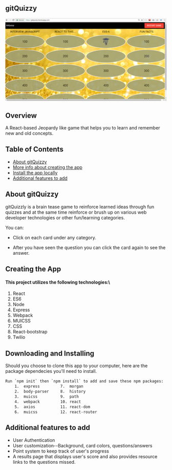 ## gitQuizzy

![alt text](./public/assets/img/gitquizzy.png) 

## Overview
  
  A React-based Jeopardy like game that helps you to learn and remember new and old concepts.


## Table of Contents

- [About gitQuizzy](#about-gitquizzy)
- [More info about creating the app](#creating-the-app)
- [Install the app locally](#downloading-and-installing)
- [Additional features to add](#additional-features-to-add)



##  About gitQuizzy

gitQuizzly is a brain tease game to reinforce learned ideas through fun quizzes and at the same time reinforce or brush up on various web developer technologies or other fun/learning categories.

You can:

* Click on each card under any category.

* After you have seen the question you can click the card again to see the answer.

##  Creating the App

#### This project utilizes the following technologies:\

1. React
2. ES6
3. Node
4. Express
5. Webpack
6. MUICSS
7. CSS
8. React-bootstrap
9. Twilio


##  Downloading and Installing

Should you choose to clone this app to your computer, here are the package dependecies you'll need to install.

    Run `npm init` then `npm install` to add and save these npm packages:
        1.  express         7.  morgan
        2.  body-parser     8.  history
        3.  muicss          9.  path
        4.  webpack         10. react
        5.  axios           11. react-dom
        6.  muicss          12. react-router


##  Additional features to add

- User Authentication
- User customization--Background, card colors, questions/answers
- Point system to keep track of user's progress
- A results page that displays user's score and also provides resource links to the questions missed.